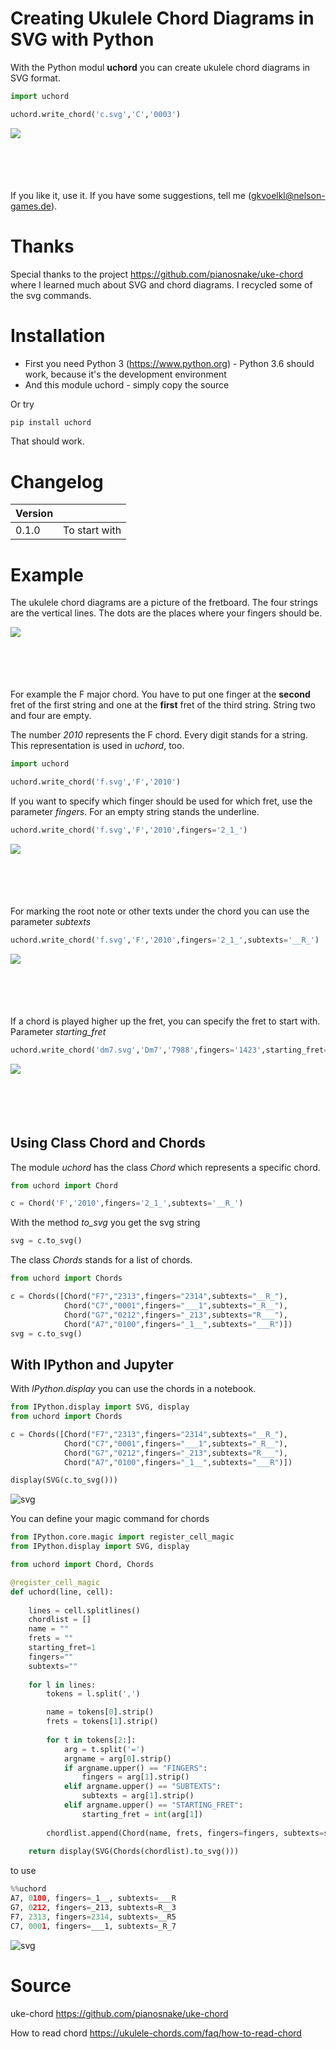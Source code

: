 
# Creating Ukulele Chord Diagrams in SVG with Python

With the Python modul __uchord__ you can create ukulele chord diagrams in SVG format.   


```python
import uchord

uchord.write_chord('c.svg','C','0003')
```

<img src="pic/c.svg" align="left"><br><br><br><br><br>

If you like it, use it. If you have some suggestions, tell me (gkvoelkl@nelson-games.de).

# Thanks

Special thanks to the project https://github.com/pianosnake/uke-chord where I learned much about 
SVG and chord diagrams. I recycled some of the svg commands.

# Installation

* First you need Python 3 (https://www.python.org) - Python 3.6 should work, because it's the development environment
* And this module uchord - simply copy the source

Or try


```python
pip install uchord
```

That should work.

# Changelog

|Version       |                                                                                          |
|--------------|------------------------------------------------------------------------------------------|
|  0.1.0       | To start with|

# Example

The ukulele chord diagrams are a picture of the fretboard.
The four strings are the vertical lines. The dots are the places where your fingers should be.

<img src="pic/f.svg" align="left"><br><br><br><br><br>

For example the F major chord. You have to put one finger at the __second__ fret of the first string and one at the __first__ fret of the third string. String two and four are empty.


The number *2010* represents the F chord. Every digit stands for a string. This representation is used in *uchord*, too.


```python
import uchord

uchord.write_chord('f.svg','F','2010')
```

If you want to specify which finger should be used for which fret, use the parameter *fingers*. For an empty string stands the underline.


```python
uchord.write_chord('f.svg','F','2010',fingers='2_1_')
```

<img src="pic/ff.svg" align="left"><br><br><br><br><br>

For marking the root note or other texts under the chord you can use the parameter *subtexts*


```python
uchord.write_chord('f.svg','F','2010',fingers='2_1_',subtexts='__R_')
```

<img src="pic/ffs.svg" align="left"><br><br><br><br><br>

If a chord is played higher up the fret, you can specify the fret to start with. Parameter *starting_fret*


```python
uchord.write_chord('dm7.svg','Dm7','7988',fingers='1423',starting_fret=6)
```

<img src="pic/dm7.svg" align="left"><br><br><br><br><br>

## Using Class Chord and Chords

The module *uchord* has the class *Chord* which represents a specific chord.


```python
from uchord import Chord

c = Chord('F','2010',fingers='2_1_',subtexts='__R_')
```

With the method *to_svg* you get the svg string


```python
svg = c.to_svg()
```

The class *Chords* stands for a list of chords.


```python
from uchord import Chords

c = Chords([Chord("F7","2313",fingers="2314",subtexts="__R_"),
            Chord("C7","0001",fingers="___1",subtexts="_R__"),
            Chord("G7","0212",fingers="_213",subtexts="R___"),
            Chord("A7","0100",fingers="_1__",subtexts="___R")])
svg = c.to_svg()
```

## With IPython and Jupyter

With *IPython.display* you can use the chords in a notebook.


```python
from IPython.display import SVG, display
from uchord import Chords

c = Chords([Chord("F7","2313",fingers="2314",subtexts="__R_"),
            Chord("C7","0001",fingers="___1",subtexts="_R__"),
            Chord("G7","0212",fingers="_213",subtexts="R___"),
            Chord("A7","0100",fingers="_1__",subtexts="___R")])

display(SVG(c.to_svg()))
```


![svg](pic/output_37_0.svg)


You can define your magic command for chords


```python
from IPython.core.magic import register_cell_magic
from IPython.display import SVG, display

from uchord import Chord, Chords

@register_cell_magic
def uchord(line, cell):
    
    lines = cell.splitlines()
    chordlist = []
    name = "" 
    frets = ""
    starting_fret=1
    fingers=""
    subtexts=""
    
    for l in lines:
        tokens = l.split(',')

        name = tokens[0].strip()
        frets = tokens[1].strip()
        
        for t in tokens[2:]:
            arg = t.split('=')
            argname = arg[0].strip()
            if argname.upper() == "FINGERS":
                fingers = arg[1].strip()
            elif argname.upper() == "SUBTEXTS":
                subtexts = arg[1].strip()
            elif argname.upper() == "STARTING_FRET":
                starting_fret = int(arg[1])
                
        chordlist.append(Chord(name, frets, fingers=fingers, subtexts=subtexts, starting_fret=starting_fret))
    
    return display(SVG(Chords(chordlist).to_svg()))
```

to use


```python
%%uchord
A7, 0100, fingers=_1__, subtexts=___R
G7, 0212, fingers=_213, subtexts=R__3
F7, 2313, fingers=2314, subtexts=__R5
C7, 0001, fingers=___1, subtexts=_R_7
```


![svg](pic/output_41_0.svg)


# Source

uke-chord https://github.com/pianosnake/uke-chord

How to read chord https://ukulele-chords.com/faq/how-to-read-chord


```python

```
